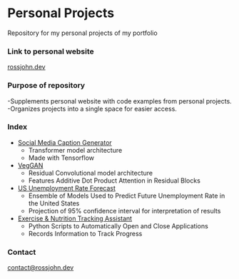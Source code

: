 # Personal Projects
 Repository for my personal projects of my portfolio

### Link to personal website
[rossjohn.dev](https://www.rossjohn.dev)


### Purpose of repository
 -Supplements personal website with code examples from personal projects.
 -Organizes projects into a single space for easier access.

### Index
+ [Social Media Caption Generator](https://github.com/Justross99/Personal-Projects/tree/main/Social%20Media%20Caption%20Generator)
    * Transformer model architecture
    * Made with Tensorflow
+ [VegGAN](https://github.com/Justross99/Personal-Projects/tree/main/VegGAN)
    * Residual Convolutional model architecture
    * Features Additive Dot Product Attention in Residual Blocks
+ [US Unemployment Rate Forecast](https://github.com/Justross99/Personal-Projects/tree/main/US%20Unemployment%20Rate%20Forecast)
    * Ensemble of Models Used to Predict Future Unemployment Rate in the United States
    * Projection of 95% confidence interval for interpretation of results
+ [Exercise & Nutrition Tracking Assistant](https://github.com/Justross99/Personal-Projects/tree/main/Exercise%20%26%20Nutrition%20Tracking%20Assistant)
    * Python Scripts to Automatically Open and Close Applications 
    * Records Information to Track Progress

### Contact
[contact@rossjohn.dev](mailto:contact@rossjohn.dev)